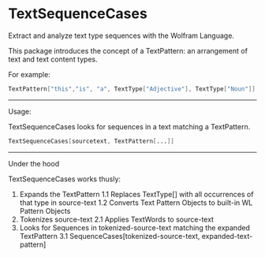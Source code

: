 # TextSequenceCases

Extract and analyze text type sequences with the Wolfram Language.

This package introduces the concept of a TextPattern: an arrangement of text and text content types.

For example:
```Mathematica
TextPattern["this","is", "a", TextType["Adjective"], TextType["Noun"]]
```

---
Usage:

TextSequenceCases looks for sequences in a text matching a TextPattern.

```Mathematica
TextSequenceCases[sourcetext, TextPattern[...]]
```
---
Under the hood

TextSequenceCases works thusly:

1. Expands the TextPattern
	1.1 Replaces TextType[<type>] with all occurrences of that type in source-text
	1.2 Converts Text Pattern Objects to built-in WL Pattern Objects
2. Tokenizes source-text
	2.1 Applies TextWords to source-text
3. Looks for Sequences in tokenized-source-text matching the expanded TextPattern
	3.1 SequenceCases[tokenized-source-text, expanded-text-pattern]

